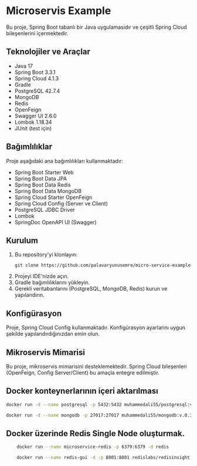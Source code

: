 # Microservis Example

Bu proje, Spring Boot tabanlı bir Java uygulamasıdır ve çeşitli Spring Cloud bileşenlerini içermektedir.

## Teknolojiler ve Araçlar

- Java 17
- Spring Boot 3.3.1
- Spring Cloud 4.1.3
- Gradle 
- PostgreSQL 42.7.4
- MongoDB
- Redis
- OpenFeign
- Swagger UI 2.6.0
- Lombok 1.18.34
- JUnit (test için)

## Bağımlılıklar

Proje aşağıdaki ana bağımlılıkları kullanmaktadır:

- Spring Boot Starter Web
- Spring Boot Data JPA
- Spring Boot Data Redis
- Spring Boot Data MongoDB
- Spring Cloud Starter OpenFeign
- Spring Cloud Config (Server ve Client)
- PostgreSQL JDBC Driver
- Lombok
- SpringDoc OpenAPI UI (Swagger)

## Kurulum

1. Bu repository'yi klonlayın:
   ```
   git clone https://github.com/palavaryunusemre/micro-service-example
   ```
2. Projeyi IDE'nizde açın.
3. Gradle bağımlılıklarını yükleyin.
4. Gerekli veritabanlarını (PostgreSQL, MongoDB, Redis) kurun ve yapılandırın.


## Konfigürasyon

Proje, Spring Cloud Config kullanmaktadır. Konfigürasyon ayarlarını uygun şekilde yapılandırdığınızdan emin olun.

## Mikroservis Mimarisi

Bu proje, mikroservis mimarisini desteklemektedir. Spring Cloud bileşenleri (OpenFeign, Config Server/Client) bu amaçla entegre edilmiştir.

## Docker konteynerlarının içeri aktarılması

````bash
docker run -d --name postgresql -p 5432:5432 muhammedali55/postgresql:v.0.1

````

````bash
docker run -d --name mongodb -p 27017:27017 muhammedali55/mongodb:v.0.3

````

## Docker üzerinde Redis Single Node oluşturmak.

```bash
    docker run --name microservice-redis -p 6379:6379 -d redis
```

```bash
    docker run --name redis-gui -d -p 8001:8001 redislabs/redisinsight:1.14.0
```
